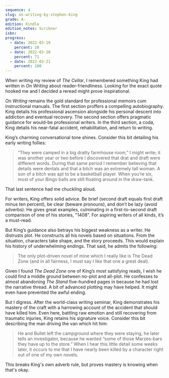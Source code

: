 ```yaml
---
sequence: 4
slug: on-writing-by-stephen-king
grade: A-
edition: Kindle
edition_notes: Scribner
isbn:
progress:
  - date: 2022-03-19
    percent: 20
  - date: 2022-03-20
    percent: 71
  - date: 2022-03-21
    percent: 100
---
```


When writing my review of <span data-work-slug="the-cellar-by-richard-laymon">_The Cellar_</span>, I remembered something King had written in _On Writing_ about reader-friendliness. Looking for the exact quote hooked me and I decided a reread might prove inspirational.

<!-- end -->

_On Writing_ remains the gold standard for professional memoirs cum instructional manuals. The first section proffers a compelling autobiography. King details his professional ascension alongside his personal descent into addiction and eventual recovery. The second section offers pragmatic guidance for would-be professional writers. In the third section, a coda, King details his near-fatal accident, rehabilitation, and return to writing.

King’s charming conversational tone shines. Consider this bit detailing his early writing follies:

> “They were camped in a big dratty farmhouse room,” I might write; it was another year or two before I discovered that drat and draft were different words. During that same period I remember believing that details were dentals and that a bitch was an extremely tall woman. A son of a bitch was apt to be a basketball player. When you’re six, most of your Bingo balls are still floating around in the draw-tank.

That last sentence had me chuckling aloud.

For writers, King offers solid advice. Be brief (second draft equals first draft minus ten percent), be clear (beware pronouns), and don’t be lazy (avoid adverbs). He gives great examples, culminating in a first-to-second draft comparison of one of his stories, <span data-work-slug="1408-by-stephen-king">"1408"</span>. For aspiring writers of all kinds, it’s a must-read.

But King’s guidance also betrays his biggest weakness as a writer. He distrusts plot. He constructs all his novels based on situations. From the situation, characters take shape, and the story proceeds. This would explain his history of underwhelming endings. That said, he admits the following:

> The only plot-driven novel of mine which I really like is The Dead Zone (and in all fairness, I must say I like that one a great deal).

Given I found <span data-work-slug="the-dead-zone-by-stephen-king">_The Dead Zone_<span> one of King’s most satisfying reads, I wish he could find a middle ground between no-plot and all-plot. He confesses to almost abandoning <span data-work-slug="the-stand-by-stephen-king">_The Stand_</span> five-hundred pages in because he had lost the narrative thread. A bit of advanced plotting may have helped. It might even have prevented the awful ending.

But I digress. After the world-class writing seminar, King demonstrates his mastery of the craft with a harrowing account of the accident that should have killed him. Even here, battling raw emotion and still recovering from traumatic injuries, King retains his signature voice. Consider this bit describing the man driving the van which hit him:

> He and Bullet left the campground where they were staying, he later tells an investigator, because he wanted “some of those Marzes-bars they have up to the store.” When I hear this little detail some weeks later, it occurs to me that I have nearly been killed by a character right out of one of my own novels.

This breaks King's own adverb rule, but proves mastery is knowing when that's okay.
